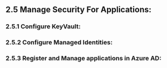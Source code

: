 ## 2.5 Manage Security For Applications:

### 2.5.1 Configure KeyVault:


### 2.5.2 Configure Managed Identities:


### 2.5.3 Register and Manage applications in Azure AD:

